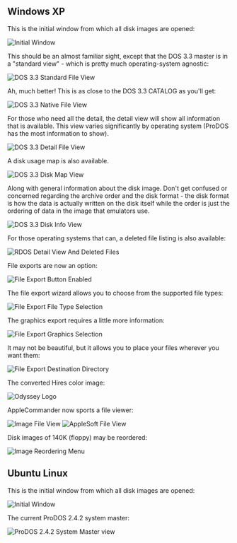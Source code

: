 ## Windows XP

This is the initial window from which all disk images are opened:

![Initial Window](screenshots/windows/initialwindow.png)

This should be an almost familiar sight, except that the DOS 3.3 master is in a "standard view" - which is pretty much operating-system agnostic:

![DOS 3.3 Standard File View](screenshots/windows/dos33standardfileview.png)

Ah, much better! This is as close to the DOS 3.3 CATALOG as you'll get:

![DOS 3.3 Native File View](screenshots/windows/dos33nativefileview.png)

For those who need all the detail, the detail view will show all information that is available. This view varies significantly by operating system (ProDOS has the most information to show).

![DOS 3.3 Detail File View](screenshots/windows/dos33detailfileview.png)

A disk usage map is also available.

![DOS 3.3 Disk Map View](screenshots/windows/dos33diskmapview.png)

Along with general information about the disk image.  Don't get confused or concerned regarding the archive order and the disk format - the disk format is how the data is actually written on the disk itself while the order is just the ordering of data in the image that emulators use.

![DOS 3.3 Disk Info View](screenshots/windows/dos33diskinfoview.png)

For those operating systems that can, a deleted file listing is also available:

![RDOS Detail View And Deleted Files](screenshots/windows/rdosdetailviewanddeletedfiles.png)

File exports are now an option:

![File Export Button Enabled](screenshots/windows/fileexportbuttonenabled.png)

The file export wizard allows you to choose from the supported file types:

![File Export File Type Selection](screenshots/windows/fileexportfiletypeselection.png)

The graphics export requires a little more information:

![File Export Graphics Selection](screenshots/windows/fileexportgraphicsselection.png)

It may not be beautiful, but it allows you to place your files wherever you want them:

![File Export Destination Directory](screenshots/windows/fileexportdestinationdirectory.png)

The converted Hires color image:

![Odyssey Logo](screenshots/windows/odysseylogo.png)

AppleCommander now sports a file viewer:

![Image File View](screenshots/windows/fileview-image.png)
![AppleSoft File View](screenshots/windows/fileview-applesoft.png)

Disk images of 140K (floppy) may be reordered:

![Image Reordering Menu](screenshots/windows/imagereordermenu.png)

## Ubuntu Linux

This is the initial window from which all disk images are opened:

![Initial Window](screenshots/linux/initialwindow.png)

The current ProDOS 2.4.2 system master:

![ProDOS 2.4.2 System Master view](screenshots/linux/prodos242.png)
